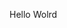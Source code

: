 Hello Wolrd























































































































































































































































































































































































































































































































































































































































































































































































































































































































































































































































































































































































































































































































































































































































































































































































































































































































































































































































































































































































































































































































































































































































































































































































































































































































































































































































































































































































































































































































































































































































































































































































































































































































































































































































































































































































































































































































































































































































































































































































































































































































































































































































































































































































































































































































































































































































































































































































































































































































































































































































































































































































































































































































































































































































































































































































